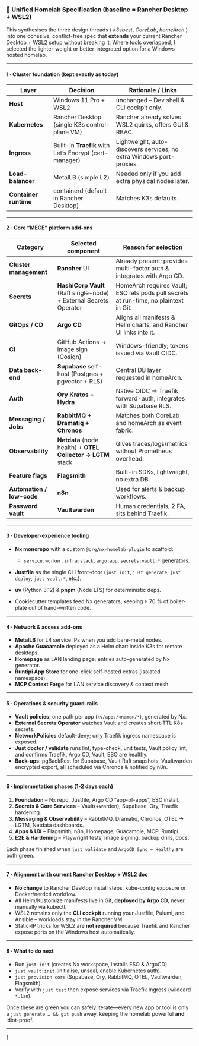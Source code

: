 ### 🎯 Unified Homelab Specification (baseline = Rancher Desktop + WSL2)

This synthesises the three design threads ( *k3sbest*, *CoreLab*, *homeArch* ) into one cohesive, conflict-free spec that **extends** your current Rancher Desktop + WSL2 setup without breaking it.
Where tools overlapped, I selected the lighter-weight or better-integrated option for a Windows-hosted homelab.

---

#### 1 · Cluster foundation (kept exactly as today)

| Layer                 | Decision                                               | Rationale / Links                                                    |
| --------------------- | ------------------------------------------------------ | -------------------------------------------------------------------- |
| **Host**              | Windows 11 Pro + WSL2                                  | unchanged – Dev shell & CLI cockpit only.                            |
| **Kubernetes**        | Rancher Desktop (single K3s control-plane VM)          | Rancher already solves WSL2 quirks, offers GUI & RBAC.               |
| **Ingress**           | Built-in **Traefik** with Let’s Encrypt (cert-manager) | Lightweight, auto-discovers services, no extra Windows port-proxies. |
| **Load-balancer**     | MetalLB (simple L2)                                    | Needed only if you add extra physical nodes later.                   |
| **Container runtime** | containerd (default in Rancher Desktop)                | Matches K3s defaults.                                                |

---

#### 2 · Core “MECE” platform add-ons

| Category                  | Selected component                                                 | Reason for selection                                                                  |
| ------------------------- | ------------------------------------------------------------------ | ------------------------------------------------------------------------------------- |
| **Cluster management**    | **Rancher** UI                                                     | Already present; provides multi-factor auth & integrates with Argo CD.                |
| **Secrets**               | **HashiCorp Vault** (Raft single-node) + External Secrets Operator | HomeArch requires Vault; ESO lets pods pull secrets at run-time, no plaintext in Git. |
| **GitOps / CD**           | **Argo CD**                                                        | Aligns all manifests & Helm charts, and Rancher UI links into it.                     |
| **CI**                    | GitHub Actions → image sign (Cosign)                               | Windows-friendly; tokens issued via Vault OIDC.                                       |
| **Data back-end**         | **Supabase** self-host (Postgres + pgvector + RLS)                 | Central DB layer requested in homeArch.                                               |
| **Auth**                  | **Ory Kratos + Hydra**                                             | Native OIDC → Traefik forward-auth; integrates with Supabase RLS.                     |
| **Messaging / Jobs**      | **RabbitMQ + Dramatiq + Chronos**                                  | Matches both CoreLab and homeArch as event fabric.                                    |
| **Observability**         | **Netdata** (node health) + **OTEL Collector → LGTM** stack        | Gives traces/logs/metrics without Prometheus overhead.                                |
| **Feature flags**         | **Flagsmith**                                                      | Built-in SDKs, lightweight, no extra DB.                                              |
| **Automation / low-code** | **n8n**                                                            | Used for alerts & backup workflows.                                                   |
| **Password vault**        | **Vaultwarden**                                                    | Human credentials, 2 FA, sits behind Traefik.                                         |

---

#### 3 · Developer-experience tooling

* **Nx monorepo** with a custom `@org/nx-homelab-plugin` to scaffold:

  * `service`, `worker`, `infra:stack`, `argo:app`, `secrets:vault:*` generators.
* **Justfile** as the single CLI front-door (`just init`, `just generate`, `just deploy`, `just vault:*`, etc.).
* **uv** (Python 3.12) & **pnpm** (Node LTS) for deterministic deps.
* Cookiecutter templates feed Nx generators, keeping ≥ 70 % of boiler-plate out of hand-written code.

---

#### 4 · Network & access add-ons

* **MetalLB** for L4 service IPs when you add bare-metal nodes.
* **Apache Guacamole** deployed as a Helm chart inside K3s for remote desktops.
* **Homepage** as LAN landing page; entries auto-generated by Nx generator.
* **Runtipi App Store** for one-click self-hosted extras (isolated namespace).
* **MCP Context Forge** for LAN service discovery & context mesh.

---

#### 5 · Operations & security guard-rails

* **Vault policies**: one path per app (`kv/apps/<name>/*`), generated by Nx.
* **External Secrets Operator** watches Vault and creates short-TTL K8s secrets.
* **NetworkPolicies** default-deny; only Traefik ingress namespace is exposed.
* **Just doctor / validate** runs lint, type-check, unit tests, Vault policy lint, and confirms Traefik, Argo CD, Vault, ESO are healthy.
* **Back-ups**: pgBackRest for Supabase, Vault Raft snapshots, Vaultwarden encrypted export, all scheduled via Chronos & notified by n8n.

---

#### 6 · Implementation phases (1-2 days each)

1. **Foundation** – Nx repo, Justfile, Argo CD “app-of-apps”, ESO install.
2. **Secrets & Core Services** – Vault(+warden), Supabase, Ory, Traefik hardening.
3. **Messaging & Observability** – RabbitMQ, Dramatiq, Chronos, OTEL → LGTM, Netdata dashboards.
4. **Apps & UX** – Flagsmith, n8n, Homepage, Guacamole, MCP, Runtipi.
5. **E2E & Hardening** – Playwright tests, image signing, backup drills, docs.

Each phase finished when `just validate` and `ArgoCD Sync = Healthy` are both green.

---

#### 7 · Alignment with current Rancher Desktop + WSL2 doc

* **No change** to Rancher Desktop install steps, kube-config exposure or Docker/nerdctl workflow.
* All Helm/Kustomize manifests live in Git, **deployed by Argo CD**, never manually via kubectl.
* WSL2 remains only the **CLI cockpit** running your Justfile, Pulumi, and Ansible – workloads stay in the Rancher VM.
* Static-IP tricks for WSL2 are **not required** because Traefik and Rancher expose ports on the Windows host automatically.

---

#### 8 · What to do next

* Run `just init` (creates Nx workspace, installs ESO & ArgoCD).
* `just vault:init` (initialise, unseal, enable Kubernetes auth).
* `just provision core` (Supabase, Ory, RabbitMQ, OTEL, Vaultwarden, Flagsmith).
* Verify with `just test` then expose services via Traefik Ingress (wildcard `*.lan`).

Once these are green you can safely iterate—every new app or tool is only a `just generate … && git push` away, keeping the homelab powerful **and** idiot-proof.

---
]
